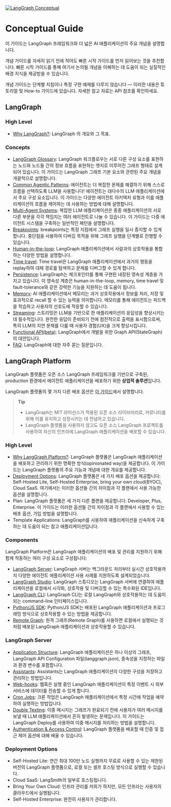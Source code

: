 [![LangGraph Conceptual](https://img.shields.io/badge/LangGraph-Conceptual-blue?logo=langgraph)](https://langchain-ai.github.io/langgraph/concepts/)


# Conceptual Guide

이 가이드는 LangGraph 프레임워크와 더 넓은 AI 애플리케이션의 주요 개념을 설명합니다. 

개념 가이드를 자세히 읽기 전에 적어도 빠른 시작 가이드를 먼저 읽어보는 것을 추천합니다. 빠른 시작 가이드를 통해 여기서 논의될 개념을 이해하는 데 도움이 되는 실질적인 배경 지식을 제공받을 수 있습니다.

개념 가이드는 단계별 지침이나 특정 구현 예제를 다루지 않습니다 — 이러한 내용은 튜토리얼 및 How-to 가이드에 있습니다. 자세한 참고 자료는 API 참조를 확인하세요.


## LangGraph


### High Level

- [Why LangGraph?](./why_langgraph.md): LangGraph 의 개요와 그 목표.


### Concepts

- [LangGraph Glossary](./langgraph_glossary.md): LangGraph 워크플로우는 서로 다른 구성 요소를 표현하는 노드와 노드들 간의 정보 흐름을 표현하는 엣지로 이루어진 그래프 형태로 설계되어 있습니다. 이 가이드는 LangGraph 그래프 기본 요소와 관련된 주요 개념을 개괄적으로 설명합니다.
- [Common Agentic Patterns](./agent_architectures.md): 에이전트는 더 복잡한 문제를 해결하기 위해 스스로 흐름을 선택하도록 LLM을 사용합니다! 에이전트는 대다수의 LLM 애플리케이션에서 주요 구성 요소입니다. 이 가이드는 다양한 에이전트 아키텍처 유형과 이를 애플리케이션의 흐름을 제어하는 데 사용하는 방법에 대해 설명합니다.
- [Multi-Agent Systems](./multi_agent_systems.md): 복잡한 LLM 애플리케이션은 종종 애플리케이션의 서로 다른 부분을 각각 책임지는 여러 에이전트로 나눌 수 있습니다. 이 가이드는 다중 에이전트 시스템을 구축하는 일반적인 패턴을 설명합니다.
- [Breakpoints](./breakpoints.md): breakpoints는 특정 지점에서 그래프 실행을 일시 중지할 수 있게 합니다. 중단점을 사용하여 디버깅 목적을 위해 그래프 실행을 단계별로 진행할 수 있습니다.
- [Human-in-the-loop](./human_in_the_loop.md): LangGraph 애플리케이션에서 사람과의 상호작용을 통합하는 다양한 방법을 설명합니다.
- [Time travel](./time_travel.md): Time travel은 LangGraph 애플리케이션에서 과거의 행동을 replay하여 대체 경로를 탐색하고 문제를 디버그할 수 있게 합니다.
- [Persistence](./persistence.md): LangGraph는 체크포인터를 통해 구현된 내장된 영속성 계층을 가지고 있습니다. 이 영속성 계층은 human-in-the-loop, memory, time travel 및 fault-tolerance와 같은 강력한 기능을 지원하는 데 도움이 됩니다.
- [Memory](./memory.md): AI 애플리케이션에서 메모리는 과거 상호작용에서 정보를 처리, 저장 및 효과적으로 recall 할 수 있는 능력을 의미합니다. 메모리를 통해 에이전트는 피드백을 학습하고 사용자의 선호도에 적응할 수 있습니다.
- [Streaming](./streaming.md): 스트리밍은 LLM을 기반으로 한 애플리케이션의 응답성을 향상시키는 데 필수적입니다. 완전한 응답이 준비되기 전에 점진적으로 출력을 표시함으로써, 특히 LLM의 지연 문제를 다룰 때 사용자 경험(UX)을 크게 향상시킵니다.
- [Functional API(beta)](./functional_api.md): LangGraph에서 개발을 위한 Graph API(StateGraph)의 대안입니다.
- [FAQ](https://langchain-ai.github.io/langgraph/concepts/faq/): LangGraph에 대한 자주 묻는 질문입니다.


## LangGraph Platform

LangGraph 플랫폼은 오픈 소스 LangGraph 프레임워크를 기반으로 구축된, production 환경에서 에이전트 애플리케이션을 배포하기 위한 **상업적 솔루션**입니다.

LangGraph 플랫폼의 몇 가지 다른 배포 옵션은 [이 가이드](./deployment_options.md)에서 설명합니다.

> **Tip**
> - LangGraph는 MIT 라이선스가 적용된 오픈 소스 라이브러리로, 커뮤니티를 위해 이를 유지하고 성장시키는 데 전념하고 있습니다.
> - LangGraph 플랫폼을 사용하지 않고도 오픈 소스 LangGraph 프로젝트를 사용하여 자신의 인프라에 LangGraph 애플리케이션을 배포할 수 있습니다.


### High Level

- [Why LangGraph Platform?](./langgraph_platform.md): LangGraph 플랫폼은 LangGraph 애플리케이션을 배포하고 관리하기 위한 명확한 방식(opinionated way)을 제공합니다. 이 가이드는 LangGraph 플랫폼의 주요 기능과 개념에 대한 개요를 제공합니다.
- [Deployment Options](./deployment_options.md): LangGraph 플랫폼은 네 가지 배포 옵션을 제공합니다: Self-Hosted Lite, Self-Hosted Enterprise, bring your own cloud(BYOC), Cloud SaaS. 여기에서는 이러한 옵션들 간의 차이점과 각 플랜에서 사용 가능한 옵션을 설명합니다.
- Plan: LangGraph 플랫폼은 세 가지 다른 플랜을 제공합니다: Developer, Plus, Enterprise. 이 가이드는 이러한 옵션들 간의 차이점과 각 플랜에서 사용할 수 있는 배포 옵션, 가입 방법을 설명합니다.
- Template Applications: LangGraph를 사용하여 애플리케이션을 신속하게 구축하는 데 도움이 되는 참고 애플리케이션입니다.


### Components

LangGraph Platform은 LangGraph 애플리케이션의 배포 및 관리를 지원하기 위해 함께 작동하는 여러 구성 요소로 구성됩니다:

- [LangGraph Server](./langgraph_server.md): LangGraph 서버는 백그라운드 처리부터 실시간 상호작용까지 다양한 에이전트 애플리케이션 사용 사례를 지원하도록 설계되었습니다.
- [LangGraph Studio](./langgraph_studio.md): LangGraph 스튜디오는 LangGraph 서버에 연결하여 애플리케이션을 로컬에서 시각화, 상호작용 및 디버깅할 수 있는 특수화된 IDE입니다.
- [LangGraph CLI](./langgraph_cli.md): LangGraph CLI는 로컬 LangGraph와 상호작용하는 데 도움이 되는 command-line 인터페이스입니다.
- [Python/JS SDK](./langgraph_sdk.md): Python/JS SDK는 배포된 LangGraph 애플리케이션과 프로그래밍 방식으로 상호작용할 수 있는 방법을 제공합니다.
- [Remote Graph](../how_to/how_to_interact_with_the_deployment_using_remotegraph.md): 원격 그래프(Remote Graph)를 사용하면 로컬에서 실행되는 것처럼 배포된 LangGraph 애플리케이션과 상호작용할 수 있습니다.


### LangGraph Server

- [Application Structure](./application_structure.md): LangGraph 애플리케이션은 하나 이상의 그래프, LangGraph API Configuration 파일(langgraph.json), 종속성을 지정하는 파일과 환경 변수를 포함합니다.
- [Assistants](./assistant.md): Assistants는 LangGraph 애플리케이션의 다양한 구성을 저장하고 관리하는 방법입니다.
- [Web-hooks](./langgraph_server.md#webhooks): 웹훅은 실행 중인 LangGraph 애플리케이션이 특정 이벤트 시 외부 서비스에 데이터를 전송할 수 있게 합니다.
- [Cron Jobs](./langgraph_server.md#cron-jobs): 크론 작업은 LangGraph 애플리케이션에서 특정 시간에 작업을 예약하여 실행하는 방법입니다.
- [Double Texting](./double_texting.md): 이중 메시지는 그래프가 완료되기 전에 사용자가 여러 메시지를 보낼 때 LLM 애플리케이션에서 흔히 발생하는 문제입니다. 이 가이드는 LangGraph Deploy를 사용하여 이중 메시지를 처리하는 방법을 설명합니다.
- [Authentication & Access Control](./authentication_and_access_control.md): LangGraph 플랫폼을 배포할 때 인증 및 접근 제어 옵션에 대해 배울 수 있습니다.


### Deployment Options

- Self-Hosted Lite: 연간 최대 100만 노드 실행까지 무료로 사용할 수 있는 제한된 버전의 LangGraph 플랫폼으로, 로컬 또는 셀프 호스팅 방식으로 실행할 수 있습니다.
- Cloud SaaS: LangSmith의 일부로 호스팅됩니다.
- Bring Your Own Cloud: 인프라 관리를 저희가 하지만, 모든 인프라는 사용자의 클라우드에서 실행됩니다.
- Self-Hosted Enterprise: 완전히 사용자가 관리합니다.

